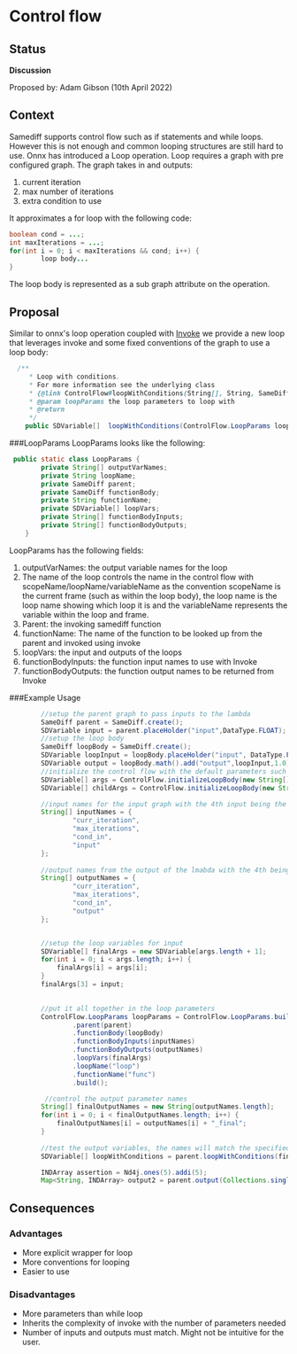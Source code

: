# Control flow

## Status
**Discussion**

Proposed by: Adam Gibson (10th April 2022)


## Context

Samediff supports control flow such as if statements and while loops. However this is not enough and common looping structures
are still hard to use. Onnx has introduced a Loop operation. Loop requires a graph with pre configured graph.
The graph takes in and outputs:
1. current iteration
2. max number of iterations
3. extra condition to use

It approximates a for loop with the following code:
```java
boolean cond = ...;
int maxIterations = ...;
for(int i = 0; i < maxIterations && cond; i++) {
        loop body...
}


```

The loop body is represented as a sub graph attribute on the operation.


## Proposal

Similar to onnx's loop operation coupled with [Invoke](./0019%20-%20Invoke.md)
we provide a new loop that leverages invoke and some fixed conventions of the graph to use a loop body:
```java
  /**
     * Loop with conditions.
     * For more information see the underlying class
     * {@link ControlFlow#loopWithConditions(String[], String, SameDiff, SameDiff, String, SDVariable[], String[], String[])}
     * @param loopParams the loop parameters to loop with
     * @return
     */
    public SDVariable[]  loopWithConditions(ControlFlow.LoopParams loopParams) {
```


###LoopParams
LoopParams looks like the following:
```java
 public static class LoopParams {
        private String[] outputVarNames;
        private String loopName;
        private SameDiff parent;
        private SameDiff functionBody;
        private String functionName;
        private SDVariable[] loopVars;
        private String[] functionBodyInputs;
        private String[] functionBodyOutputs;
    }

```


LoopParams has the following fields:
1. outputVarNames: the  output variable names for the loop
2. The name of the loop controls the name in the control flow with scopeName/loopName/variableName as the convention
scopeName is the current frame (such as within the loop body), the loop name is the loop name showing which loop it is
and the variableName represents the variable within the loop and frame.
3. Parent: the invoking samediff function
4. functionName: The name of the function to be looked up from the parent and invoked using invoke
5. loopVars: the input and outputs of the loops
6. functionBodyInputs:  the function input names to use with Invoke
7. functionBodyOutputs: the function output names to be returned from Invoke 



###Example Usage

```java
        //setup the parent graph to pass inputs to the lambda
        SameDiff parent = SameDiff.create();
        SDVariable input = parent.placeHolder("input",DataType.FLOAT);
        //setup the loop body
        SameDiff loopBody = SameDiff.create();
        SDVariable loopInput = loopBody.placeHolder("input", DataType.FLOAT);
        SDVariable output = loopBody.math().add("output",loopInput,1.0);
        //initialize the control flow with the default parameters such as the current iteration, the max number of iterations and the conditional output from the graph
        SDVariable[] args = ControlFlow.initializeLoopBody(new String[]{"curr_iteration", "max_iterations", "cond_in"}, parent, 5, true);
        SDVariable[] childArgs = ControlFlow.initializeLoopBody(new String[]{"curr_iteration", "max_iterations", "cond_in"}, loopBody, 5, true);

        //input names for the input graph with the 4th input being the input from the parent
        String[] inputNames = {
                "curr_iteration",
                "max_iterations",
                "cond_in",
                "input"
        };
        
        //output names from the output of the lmabda with the 4th being the result of the lamda's application of the input
        String[] outputNames = {
                "curr_iteration",
                "max_iterations",
                "cond_in",
                "output"
        };


        //setup the loop variables for input
        SDVariable[] finalArgs = new SDVariable[args.length + 1];
        for(int i = 0; i < args.length; i++) {
            finalArgs[i] = args[i];
        }
        finalArgs[3] = input;

        
        //put it all together in the loop parameters
        ControlFlow.LoopParams loopParams = ControlFlow.LoopParams.builder()
                .parent(parent)
                .functionBody(loopBody)
                .functionBodyInputs(inputNames)
                .functionBodyOutputs(outputNames)
                .loopVars(finalArgs)
                .loopName("loop")
                .functionName("func")
                .build();

         //control the output parameter names
        String[] finalOutputNames = new String[outputNames.length];
        for(int i = 0; i < finalOutputNames.length; i++) {
            finalOutputNames[i] = outputNames[i] + "_final";
        }
         
        //test the output variables, the names will match the specified output names
        SDVariable[] loopWithConditions = parent.loopWithConditions(finalOutputNames,loopParams);

        INDArray assertion = Nd4j.ones(5).addi(5);
        Map<String, INDArray> output2 = parent.output(Collections.singletonMap("input", Nd4j.ones(5)), "output_final");


```






## Consequences

### Advantages

* More explicit wrapper for loop
* More conventions for looping
* Easier to use


### Disadvantages
* More parameters than while loop
* Inherits the complexity of invoke with the number of parameters needed
* Number of inputs and outputs must match. Might not be intuitive for the user.